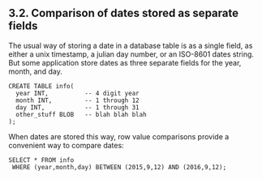 ## 3\.2\. Comparison of dates stored as separate fields


The usual way of storing a date in a database table is as a single
field, as either a unix timestamp, a julian day number, or an ISO\-8601
dates string. But some application store dates as three separate
fields for the year, month, and day. 




```
CREATE TABLE info(
  year INT,          -- 4 digit year
  month INT,         -- 1 through 12
  day INT,           -- 1 through 31
  other_stuff BLOB   -- blah blah blah
);

```

When dates are stored this way, row value comparisons provide a
convenient way to compare dates:




```
SELECT * FROM info
 WHERE (year,month,day) BETWEEN (2015,9,12) AND (2016,9,12);

```

